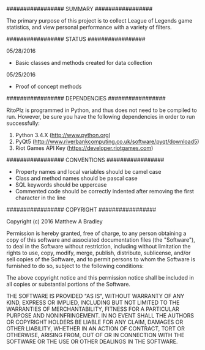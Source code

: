 #################
    SUMMARY
#################

The primary purpose of this project is to collect League of Legends
game statistics, and view personal performance with a variety of
filters.

#################
    STATUS 
#################

05/28/2016
* Basic classes and methods created for data collection

05/25/2016
* Proof of concept methods

#################
    DEPENDENCIES
#################

RitoPlz is programmed in Python, and thus does not need
to be compiled to run.  However, be sure you have the following 
dependencies in order to run successfully: 

1. Python 3.4.X (http://www.python.org)
2. PyQt5 (http://www.riverbankcomputing.co.uk/software/pyqt/download5)
3. Riot Games API Key (https://developer.riotgames.com)

#################
    CONVENTIONS
#################

* Property names and local variables should be camel case
* Class and method names should be pascal case
* SQL keywords should be uppercase
* Commented code should be correctly indented after removing the first character in the line

#################
    COPYRIGHT
#################

Copyright (c) 2016 Matthew A Bradley

Permission is hereby granted, free of charge, to any person obtaining a
copy of this software and associated documentation files (the "Software"),
to deal in the Software without restriction, including without limitation the
rights to use, copy, modify, merge, publish, distribute, sublicense, and/or sell
copies of the Software, and to permit persons to whom the Software is
furnished to do so, subject to the following conditions:

The above copyright notice and this permission notice shall be included in 
all copies or substantial portions of the Software.

THE SOFTWARE IS PROVIDED "AS IS", WITHOUT WARRANTY OF ANY KIND, EXPRESS OR IMPLIED,
INCLUDING BUT NOT LIMITED TO THE WARRANTIES OF MERCHANTABILITY, FITNESS FOR
A PARTICULAR PURPOSE AND NONINFRINGEMENT. IN NO EVENT SHALL THE AUTHORS OR
COPYRIGHT HOLDERS BE LIABLE FOR ANY CLAIM, DAMAGES OR OTHER LIABILITY,
WHETHER IN AN ACTION OF CONTRACT, TORT OR OTHERWISE, ARISING FROM, OUT
OF OR IN CONNECTION WITH THE SOFTWARE OR THE USE OR OTHER DEALINGS IN
THE SOFTWARE.

